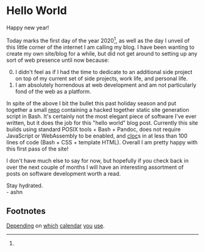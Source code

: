 Hello World
===========

Happy new year!

Today marks the first day of the year 2020[^1], as well as the day I
unveil of this little corner of the internet I am calling my blog.
I have been wanting to create my own site/blog for a while, but did not get
around to setting up any sort of web presence until now because:

00. I didn't feel as if I had the time to dedicate to an additional side project
    on top of my current set of side projects, work life, and personal life.
00. I am absolutely horrendous at web development and am not particularly fond
    of the web as a platform.

In spite of the above I  bit the bullet this past holiday season and put
together a small [repo](https://git.sr.ht/~ashn/site) containing a hacked
together static site generation script in Bash.
It's certainly not the most elegant piece of software I've ever written, but it
does the job for this "hello world" blog post.
Currently this site builds using standard POSIX tools + Bash + Pandoc, does not
require JavaScript or WebAssembly to be enabled, and
[cloc](https://github.com/AlDanial/cloc)s in at less than 100 lines of code
(Bash + CSS + template HTML).
Overall I am pretty happy with this first pass of the site!

I don't have much else to say for now, but hopefully if you check back in over
the next couple of months I will have an interesting assortment of posts on
software development worth a read.

Stay hydrated.
<br>
\- ashn

## Footnotes
[^1]:
[Depending](https://en.wikipedia.org/wiki/Gregorian_calendar) on
[which](https://en.wikipedia.org/wiki/ISO_week_date)
[calendar](https://en.wikipedia.org/wiki/Hebrew_calendar)
[you](https://en.wikipedia.org/wiki/Islamic_calendar)
[use](https://en.wikipedia.org/wiki/Chinese_calendar).
